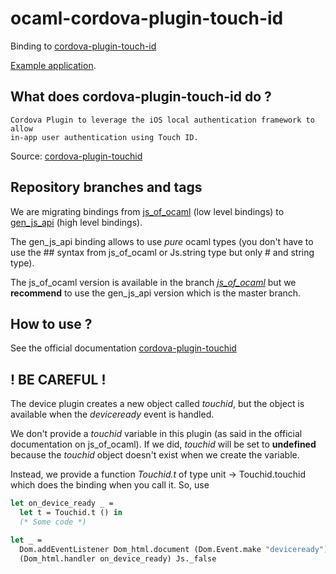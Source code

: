 # ocaml-cordova-plugin-touch-id

Binding to
[cordova-plugin-touch-id](https://github.com/apache/cordova-plugin-touchid)

[Example
application](https://github.com/dannywillems/ocaml-cordova-plugin-touchid-example).

## What does cordova-plugin-touch-id do ?

```
Cordova Plugin to leverage the iOS local authentication framework to allow
in-app user authentication using Touch ID.
```

Source: [cordova-plugin-touchid](https://github.com/leecrossley/cordova-plugin-touchid)

## Repository branches and tags

We are migrating bindings from
[js_of_ocaml](https://github.com/ocsigen/js_of_ocaml) (low level bindings) to
[gen_js_api](https://github.com/lexifi/gen_js_api) (high level bindings).

The gen_js_api binding allows to use *pure* ocaml types (you don't have to use
the ## syntax from js_of_ocaml or Js.string type but only # and string type).

The js_of_ocaml version is available in the branch
[*js_of_ocaml*](https://github.com/dannywillems/ocaml-cordova-plugin-touchid/tree/js_of_ocaml)
but we **recommend** to use the gen_js_api version which is the master branch.

## How to use ?

See the official documentation
[cordova-plugin-touchid](https://github.com/leecrossley/cordova-plugin-touchid)

## ! BE CAREFUL !

The device plugin creates a new object called *touchid*, but the object is
available when the *deviceready* event is handled.

We don't provide a *touchid* variable in this plugin (as said in the official
documentation on js_of_ocaml). If we did, *touchid* will be set to **undefined**
because the *touchid* object doesn't exist when we create the variable.

Instead, we provide a function *Touchid.t* of type unit -> Touchid.touchid
which does the binding when you call it.
So, use

```OCaml
let on_device_ready _ =
  let t = Touchid.t () in
  (* Some code *)

let _ =
  Dom.addEventListener Dom_html.document (Dom.Event.make "deviceready")
  (Dom_html.handler on_device_ready) Js._false
```
